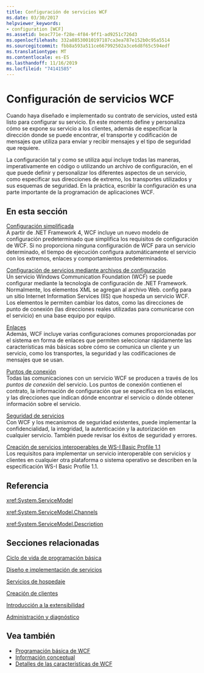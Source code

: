 ```yaml
---
title: Configuración de servicios WCF
ms.date: 03/30/2017
helpviewer_keywords:
- configuration [WCF]
ms.assetid: beac771e-f28e-4f84-9ff1-ad9251c726d3
ms.openlocfilehash: 332a88530010197187ca3ea787e152b0c95a5514
ms.sourcegitcommit: fbb8a593a511ce667992502a3ce6d8f65c594edf
ms.translationtype: MT
ms.contentlocale: es-ES
ms.lasthandoff: 11/16/2019
ms.locfileid: "74141585"
---
```

# <a name="configuring-wcf-services"></a>Configuración de servicios WCF

Cuando haya diseñado e implementado su contrato de servicios, usted está listo para configurar su servicio. En este momento define y personaliza cómo se expone su servicio a los clientes, además de especificar la dirección donde se puede encontrar, el transporte y codificación de mensajes que utiliza para enviar y recibir mensajes y el tipo de seguridad que requiere.  
  
 La configuración tal y como se utiliza aquí incluye todas las maneras, imperativamente en código o utilizando un archivo de configuración, en el que puede definir y personalizar los diferentes aspectos de un servicio, como especificar sus direcciones de extremo, los transportes utilizados y sus esquemas de seguridad. En la práctica, escribir la configuración es una parte importante de la programación de aplicaciones WCF.  
  
## <a name="in-this-section"></a>En esta sección  
 [Configuración simplificada](simplified-configuration.md)  
 A partir de .NET Framework 4, WCF incluye un nuevo modelo de configuración predeterminado que simplifica los requisitos de configuración de WCF. Si no proporciona ninguna configuración de WCF para un servicio determinado, el tiempo de ejecución configura automáticamente el servicio con los extremos, enlaces y comportamientos predeterminados.  
  
 [Configuración de servicios mediante archivos de configuración](configuring-services-using-configuration-files.md)  
 Un servicio Windows Communication Foundation (WCF) se puede configurar mediante la tecnología de configuración de .NET Framework. Normalmente, los elementos XML se agregan al archivo Web. config para un sitio Internet Information Services (IIS) que hospeda un servicio WCF. Los elementos le permiten cambiar los datos, como las direcciones de punto de conexión (las direcciones reales utilizadas para comunicarse con el servicio) en una base equipo por equipo.  
  
 [Enlaces](bindings.md)  
 Además, WCF incluye varias configuraciones comunes proporcionadas por el sistema en forma de enlaces que permiten seleccionar rápidamente las características más básicas sobre cómo se comunica un cliente y un servicio, como los transportes, la seguridad y las codificaciones de mensajes que se usan.  
  
 [Puntos de conexión](endpoints.md)  
 Todas las comunicaciones con un servicio WCF se producen a través de los *puntos de conexión* del servicio. Los puntos de conexión contienen el contrato, la información de configuración que se especifica en los enlaces, y las direcciones que indican dónde encontrar el servicio o dónde obtener información sobre el servicio.  
  
 [Seguridad de servicios](securing-services.md)  
 Con WCF y los mecanismos de seguridad existentes, puede implementar la confidencialidad, la integridad, la autenticación y la autorización en cualquier servicio. También puede revisar los éxitos de seguridad y errores.  
  
 [Creación de servicios interoperables de WS-I Basic Profile 1.1](./creating-ws-i-basic-profile-1-1-interoperable-services.md)  
 Los requisitos para implementar un servicio interoperable con servicios y clientes en cualquier otra plataforma o sistema operativo se describen en la especificación WS-I Basic Profile 1.1.  
  
## <a name="reference"></a>Referencia  
 <xref:System.ServiceModel>  
  
 <xref:System.ServiceModel.Channels>  
  
 <xref:System.ServiceModel.Description>  
  
## <a name="related-sections"></a>Secciones relacionadas  
 [Ciclo de vida de programación básica](basic-programming-lifecycle.md)  
  
 [Diseño e implementación de servicios](designing-and-implementing-services.md)  
  
 [Servicios de hospedaje](hosting-services.md)  
  
 [Creación de clientes](building-clients.md)  
  
 [Introducción a la extensibilidad](introduction-to-extensibility.md)  
  
 [Administración y diagnóstico](./diagnostics/index.md)  
  
## <a name="see-also"></a>Vea también

- [Programación básica de WCF](basic-wcf-programming.md)
- [Información conceptual](conceptual-overview.md)
- [Detalles de las características de WCF](./feature-details/index.md)
